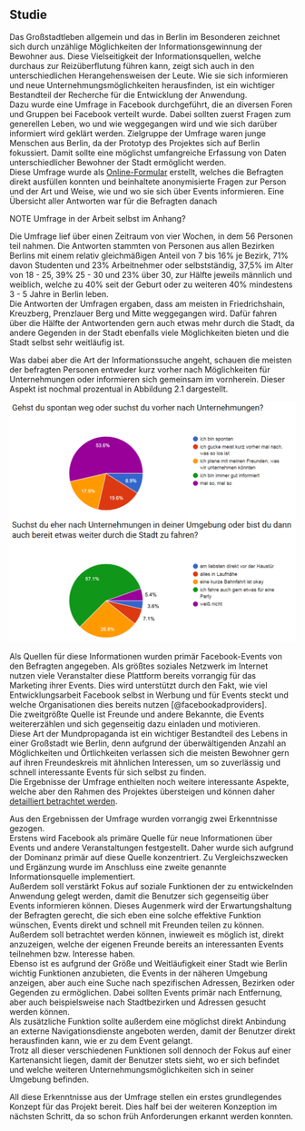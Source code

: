 ## Studie

Das Großstadtleben allgemein und das in Berlin im Besonderen zeichnet sich durch unzählige Möglichkeiten der Informationsgewinnung der Bewohner aus. Diese Vielseitigkeit der Informationsquellen, welche durchaus zur Reizüberflutung führen kann, zeigt sich auch in den unterschiedlichen Herangehensweisen der Leute. Wie sie sich informieren und neue Unternehmungsmöglichkeiten herausfinden, ist ein wichtiger Bestandteil der Recherche für die Entwicklung der Anwendung.  
Dazu wurde eine Umfrage in Facebook durchgeführt, die an diversen Foren und Gruppen bei Facebook verteilt wurde. Dabei sollten zuerst Fragen zum generellen Leben, wo und wie weggegangen wird und wie sich darüber informiert wird geklärt werden. Zielgruppe der Umfrage waren junge Menschen aus Berlin, da der Prototyp des Projektes sich auf Berlin fokussiert. Damit sollte eine möglichst umfangreiche Erfassung von Daten unterschiedlicher Bewohner der Stadt ermöglicht werden.  
Diese Umfrage wurde als [Online-Formular](https://docs.google.com/forms/d/1jORQd5E8AQSiklDpTRqUI5aTXB8SK4tMxOrwjxom71I/viewform) erstellt, welches die Befragten direkt ausfüllen konnten und beinhaltete anonymisierte Fragen zur Person und der Art und Weise, wie und wo sie sich über Events informieren. Eine Übersicht aller Antworten war für die Befragten danach   

NOTE Umfrage in der Arbeit selbst im Anhang?

Die Umfrage lief über einen Zeitraum von vier Wochen, in dem 56 Personen teil nahmen. Die Antworten stammten von Personen aus allen Bezirken Berlins mit einem relativ gleichmäßigen Anteil von 7 bis 16% je Bezirk, 71% davon Studenten und 23% Arbeitnehmer oder selbstständig, 37,5% im Alter von 18 - 25, 39% 25 - 30 und 23% über 30, zur Hälfte jeweils männlich und weiblich, welche zu 40% seit der Geburt oder zu weiteren 40% mindestens 3 - 5 Jahre in Berlin leben.  
Die Antworten der Umfragen ergaben, dass am meisten in Friedrichshain, Kreuzberg, Prenzlauer Berg und Mitte weggegangen wird. Dafür fahren über die Hälfte der Antwortenden gern auch etwas mehr durch die Stadt, da andere Gegenden in der Stadt ebenfalls viele Möglichkeiten bieten und die Stadt selbst sehr weitläufig ist.  
<!--Da insbesondere Berlin kein einzelnes gesondertes Zentrum für Events und Nachtleben hat, ist es oftmals auch notwendig sich etwas weiter durch die Stadt zu bewegen, um zu etwaigen Events zu gelangen. Viele der Örtlichkeiten sind dabei auch nicht immer direkt zu finden bzw. eventuell etwas versteckt.  -->
Was dabei aber die Art der Informationssuche angeht, schauen die meisten der befragten Personen entweder kurz vorher nach Möglichkeiten für Unternehmungen oder informieren sich gemeinsam im vornherein. Dieser Aspekt ist nochmal prozentual in Abbildung 2.1 dargestellt.  

![Umfrage-Ergebnisse](images/umfrage.png)

Als Quellen für diese Informationen wurden primär Facebook-Events von den Befragten angegeben. Als größtes soziales Netzwerk im Internet nutzen viele Veranstalter diese Plattform bereits vorrangig für das Marketing ihrer Events. Dies wird unterstützt durch den Fakt, wie viel Entwicklungsarbeit Facebook selbst in Werbung und für Events steckt und welche Organisationen dies bereits nutzen [@facebookadproviders].  
Die zweitgrößte Quelle ist Freunde und andere Bekannte, die Events weitererzählen und sich gegenseitig dazu einladen und motivieren. <!--Ein Großteil der Leute scheint sich eher selbst zu informieren und ein anderer Teil verlässt sich eher auf Empfehlungen dieser Leute.-->  
Diese Art der Mundpropaganda ist ein wichtiger Bestandteil des Lebens in einer Großstadt wie Berlin, denn aufgrund der überwältigenden Anzahl an Möglichkeiten und Örtlichkeiten verlassen sich die meisten Bewohner gern auf ihren Freundeskreis mit ähnlichen Interessen, um so zuverlässig und schnell interessante Events für sich selbst zu finden.  
Die Ergebnisse der Umfrage enthielten noch weitere interessante Aspekte, welche aber den Rahmen des Projektes übersteigen und können daher [detailliert betrachtet werden](https://docs.google.com/spreadsheets/d/1uSMLBJEq9DhXLsclMoMXd096bAS5bQj0uFRe4Tb85pM/edit?usp=sharing).

Aus den Ergebnissen der Umfrage wurden vorrangig zwei Erkenntnisse gezogen.  
Erstens wird Facebook als primäre Quelle für neue Informationen über Events und andere Veranstaltungen festgestellt. <!--So kann sich auf eine erste wichtige Quelle konzentriert werden und danach beispielhaft noch eine weitere simplere implementiert werden.-->Daher wurde sich aufgrund der Dominanz primär auf diese Quelle konzentriert. Zu Vergleichszwecken und Ergänzung wurde im Anschluss eine zweite genannte Informationsquelle implementiert.  
Außerdem soll verstärkt Fokus auf soziale Funktionen der zu entwickelnden Anwendung gelegt werden, damit die Benutzer sich gegenseitig über Events informieren können. <!--Beispielsweise ist es für viele Benutzer wichtig eventuell gefundene interessante Events direkt schnell mit Freunden durch möglichst simple Funktionalität teilen zu können und sich anzeigen zu lassen, welche Events Freunde mit mir geteilt haben.-->Dieses Augenmerk wird der Erwartungshaltung der Befragten gerecht, die sich eben eine solche effektive Funktion wünschen, Events direkt und schnell mit Freunden teilen zu können. Außerdem soll betrachtet werden können, inwieweit es möglich ist, direkt anzuzeigen, welche der eigenen Freunde bereits an interessanten Events teilnehmen bzw. Interesse haben.  
Ebenso ist es aufgrund der Größe und Weitläufigkeit einer Stadt wie Berlin wichtig Funktionen anzubieten, die Events in der näheren Umgebung anzeigen, aber auch eine Suche nach spezifischen Adressen, Bezirken oder Gegenden zu ermöglichen. Dabei sollten Events primär nach Entfernung, aber auch beispielsweise nach Stadtbezirken und Adressen gesucht werden können.  
Als zusätzliche Funktion sollte außerdem eine möglichst direkt Anbindung an externe Navigationsdienste angeboten werden, damit der Benutzer direkt herausfinden kann, wie er zu dem Event gelangt.  
Trotz all dieser verschiedenen Funktionen soll dennoch der Fokus auf einer Kartenansicht liegen, damit der Benutzer stets sieht, wo er sich befindet und welche weiteren Unternehmungsmöglichkeiten sich in seiner Umgebung befinden.

All diese Erkenntnisse aus der Umfrage stellen ein erstes grundlegendes Konzept für das Projekt bereit. Dies half bei der weiteren Konzeption im nächsten Schritt, da so schon früh Anforderungen erkannt werden konnten.  
